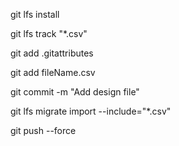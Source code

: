 git lfs install

git lfs track "*.csv"

git add .gitattributes

git add fileName.csv

git commit -m "Add design file"

git lfs migrate import --include="*.csv"                                         


git push --force